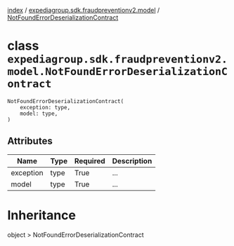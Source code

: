 [index](index.md) / [expediagroup.sdk.fraudpreventionv2.model](expediagroup.sdk.fraudpreventionv2.model.md) / [NotFoundErrorDeserializationContract](NotFoundErrorDeserializationContract.md)
# class `expediagroup.sdk.fraudpreventionv2.model.NotFoundErrorDeserializationContract`
```
NotFoundErrorDeserializationContract(
    exception: type,
    model: type,
)
```





## Attributes
    
    
        
    
        
    

|    Name   | Type | Required | Description |
|-----------|------|----------|-------------|
| exception | type |   True   |     ...     |
|   model   | type |   True   |     ...     |










# Inheritance
object  > NotFoundErrorDeserializationContract